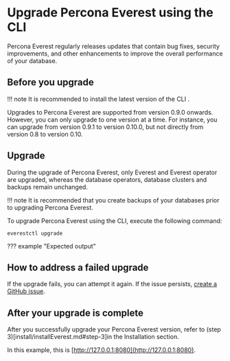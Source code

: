 # Upgrade Percona Everest using the CLI

Percona Everest regularly releases updates that contain bug fixes, security improvements, and other enhancements to improve the overall performance of your database.


## Before you upgrade

!!! note
     It is recommended to install the latest version of the CLI .

Upgrades to Percona Everest are supported from version 0.9.0 onwards. However, you can only upgrade to one version at a time. For instance, you can upgrade from version 0.9.1 to version 0.10.0, but not directly from version 0.8 to version 0.10.  

## Upgrade

During the upgrade of Percona Everest, only Everest and Everest operator are upgraded, whereas the database operators, database clusters and backups remain unchanged.

!!! note
    It is recommended that you create backups of your databases prior to upgrading Percona Everest.

To upgrade Percona Everest using the CLI, execute the following command:

    everestctl upgrade

??? example "Expected output"





## How to address a failed upgrade

If the upgrade fails, you can attempt it again. If the issue persists, [create a GitHub issue](https://docs.github.com/en/issues/tracking-your-work-with-issues/creating-an-issue#creating-an-issue-from-a-repository).


## After your upgrade is complete

After you successfully upgrade your Percona Everest version, refer to (step 3)[install/installEverest.md#step-3]in the Installation section.


In this example, this is [http://127.0.0.1:8080](http://127.0.0.1:8080).














